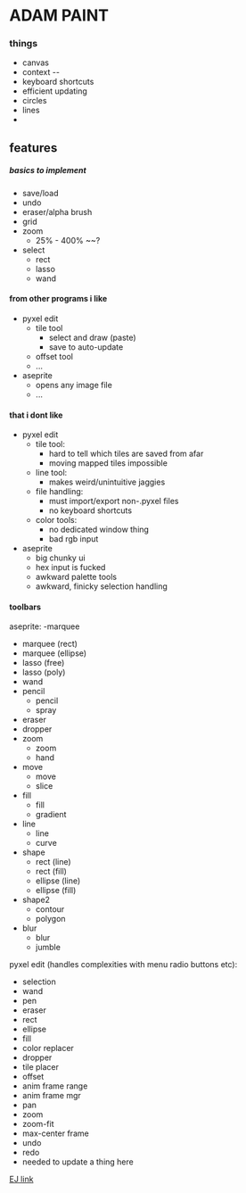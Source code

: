 # ADAM PAINT


### things
- canvas
- context
--
- keyboard shortcuts
- efficient updating
- circles
- lines
-

## features
##### basics to implement
- save/load
- undo
- eraser/alpha brush
- grid
- zoom
  - 25% - 400% ~~?
- select
  - rect
  - lasso
  - wand

#### from other programs i like
- pyxel edit
  - tile tool
    - select and draw (paste)
    - save to auto-update
  - offset tool
  - ...
- aseprite
  - opens any image file
  - ...

#### that i dont like
- pyxel edit
  - tile tool:
    - hard to tell which tiles are saved from afar
    - moving mapped tiles impossible
  - line tool:
    - makes weird/unintuitive jaggies
  - file handling:
    - must import/export non-.pyxel files
    - no keyboard shortcuts
  - color tools:
    - no dedicated window thing
    - bad rgb input
- aseprite
  - big chunky ui
  - hex input is fucked
  - awkward palette tools
  - awkward, finicky selection handling

#### toolbars
aseprite:
-marquee
  - marquee (rect)
  - marquee (ellipse)
  - lasso (free)
  - lasso (poly)
  - wand
- pencil
  - pencil
  - spray
- eraser
- dropper
- zoom
  - zoom
  - hand
- move
  - move
  - slice
- fill
  - fill
  - gradient
- line
  - line
  - curve
- shape
  - rect (line)
  - rect (fill)
  - ellipse (line)
  - ellipse (fill)
- shape2
  - contour
  - polygon
- blur
  - blur
  - jumble

pyxel edit (handles complexities with menu radio buttons etc):
- selection
- wand
- pen
- eraser
- rect
- ellipse
- fill
- color replacer
- dropper
- tile placer
- offset
- anim frame range
- anim frame mgr
- pan
- zoom
- zoom-fit
- max-center frame
- undo
- redo
- needed to update a thing here


[EJ link](https://eloquentjavascript.net/19_paint.html)

